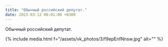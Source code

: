 ```yaml
---
title: "Обычный российский депутат."
date: 2023-03-12 06:01:00 +0300
---
```


Обычный российский депутат.

{% include media.html f="/assets/vk_photos/3/f9epEnfNnsw.jpg" alt="" %}
